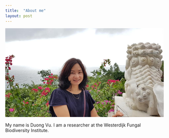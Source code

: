 ```yaml
---
title:  "About me"
layout: post
---
```

![Portrait](https://github.com/vuthuyduong/vuthuyduong.github.io/blob/master/portrait_DuongVu_original.jpg)

My name is Duong Vu. I am a researcher at the Westerdijk Fungal Biodiversity Institute.
